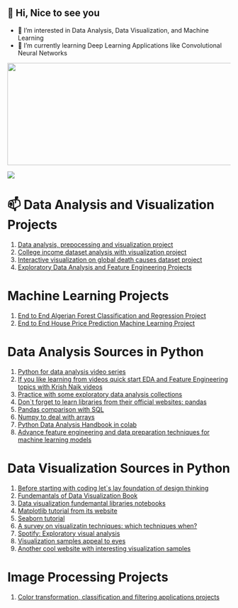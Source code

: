 ## 👋 Hi, Nice to see you
- 👀 I’m interested in Data Analysis, Data Visualization, and Machine Learning
- 🌱 I’m currently learning Deep Learning Applications like Convolutional Neural Networks

 
 <div id="header" align="left">
  <img src="https://github.com/nesibegul/cv/blob/main/oasisnetwork-sun.gif" width="900" height="230"/>
</div>

![](..)

#  📫 Data Analysis and Visualization Projects
1. [Data analysis, prepocessing and visualization project](https://github.com/nesibegul/DataManipulation)
2. [College income dataset analysis with visualization project](https://github.com/nesibegul/Visualization/blob/main/Visualization%20Homework-Copy1.ipynb)
3. [Interactive visualization on global death causes dataset project](https://github.com/nesibegul/Visualization/blob/main/1.InteractiveVisualization%20(1).ipynb)
4. [Exploratory Data Analysis and Feature Engineering Projects](https://github.com/nesibegul/EDA-and-Feature-Engineering-)

# Machine Learning Projects
1. [End to End Algerian Forest Classification and Regression Project](https://github.com/nesibegul/Algerian-Forest-Classification-and-Regression)
2. [End to End House Price Prediction Machine Learning Project](https://github.com/nesibegul/House-Price-Prediction)


# Data Analysis Sources in Python

1. [Python for data analysis video series](https://www.youtube.com/watch?v=bPrmA1SEN2k&list=PLZoTAELRMXVNUL99R4bDlVYsncUNvwUBB)
2. [If you like learning from videos quick start EDA and Feature Engineering topics with Krish Naik videos](https://www.youtube.com/watch?v=bTN-6VPe8c0&list=PLZoTAELRMXVPzj1D0i_6ajJ6gyD22b3jh)
3. [Practice with some exploratory data analysis collections](https://github.com/iNeuronai/EDACollection)
4. [Don`t forget to learn libraries from their official websites: pandas](https://pandas.pydata.org/pandas-docs/stable/getting_started/intro_tutorials/07_reshape_table_layout.html)
5. [Pandas comparison with SQL](https://pandas.pydata.org/pandas-docs/stable/getting_started/comparison/comparison_with_sql.html)
6. [Numpy to deal with arrays](https://numpy.org/numpy-tutorials/)
7. [Python Data Analysis Handbook in colab](https://colab.research.google.com/github/jakevdp/PythonDataScienceHandbook/blob/master/notebooks/Index.ipynb)
8. [Advance feature engineering and data preparation techniques for machine learning models](https://github.com/nesibegul/BOOKS-and-SOURCES/blob/main/data_preparation_for_machine_learning.pdf)

# Data Visualization Sources in Python

1. [Before starting with coding let`s lay foundation of design thinking](https://faculty.washington.edu/ajko/books/design-methods/#/creative)
2. [Fundemantals of Data Visualization Book](https://clauswilke.com/dataviz/)
3. [Data visualization fundemantal libraries notebooks](https://github.com/nesibegul/BOOKS-and-SOURCES/tree/main/Data%20Visualization%20Collection)
4. [Matplotlib tutorial from its website](https://matplotlib.org/stable/tutorials/index.html)
5. [Seaborn tutorial](https://seaborn.pydata.org/tutorial.html)
6. [A survey on visualizatin techniques: which techniques when?](https://github.com/nesibegul/BOOKS-and-SOURCES/blob/main/1_A_survey_of_powerful_visualization_techniques_from_the_obvious_to_the_obscure.pdf)
7. [Spotify: Exploratory visual analysis](https://www.youtube.com/watch?v=pgSLSYLNEq0)
8. [Visualization samples appeal to eyes](https://periscopic.com/#!/)
9. [Another cool website with interesting visualization samples](https://www.pitchinteractive.com/)

# Image Processing Projects
1. [Color transformation, classification and filtering applications projects](https://github.com/nesibegul/Image-Processing)

 

<!---
nesibegul/nesibegul is a ✨ special ✨ repository because its `README.md` (this file) appears on your GitHub profile.
You can click the Preview link to take a look at your changes.

- 💞️ I’m looking to collaborate on ...
- 📫 How to reach me ...
--->

